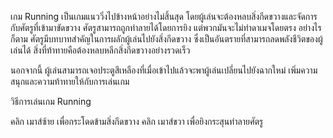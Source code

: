 เกม Running เป็นเกมแนววิ่งไปข้างหน้าอย่างไม่สิ้นสุด โดยผู้เล่นจะต้องหลบสิ่งกีดขวางและจัดการกับศัตรูที่เข้ามาขัดขวาง ศัตรูสามารถถูกทำลายได้โดยการยิง แต่พวกมันจะไม่ทำดาเมจโดยตรง อย่างไรก็ตาม ศัตรูมีบทบาทสำคัญในการผลักผู้เล่นไปยังสิ่งกีดขวาง ซึ่งเป็นอันตรายที่สามารถลดพลังชีวิตของผู้เล่นได้ สิ่งที่ท้าทายคือต้องหลบหลีกสิ่งกีดขวางอย่างรวดเร็ว

นอกจากนี้ ผู้เล่นสามารถเจอประตูสีเหลืองที่เมื่อเข้าไปแล้วจะพาผู้เล่นเปลี่ยนไปยังฉากใหม่ เพิ่มความสนุกและความท้าทายให้กับการเล่นเกม

วิธีการเล่นเกม Running

คลิก เมาส์ซ้าย เพื่อกระโดดข้ามสิ่งกีดขวาง
คลิก เมาส์ขวา เพื่อยิงกระสุนทำลายศัตรู
